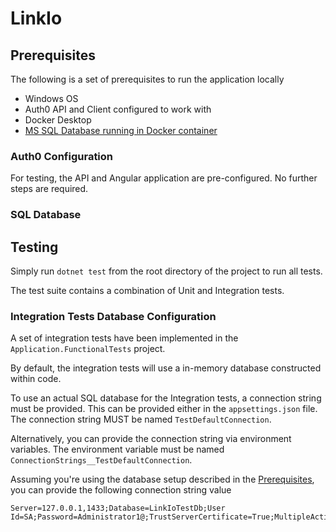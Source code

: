﻿# LinkIo

## Prerequisites

The following is a set of prerequisites to run the application locally

- Windows OS
- Auth0 API and Client configured to work with
- Docker Desktop
- [MS SQL Database running in Docker container](#SQL_Database)

### Auth0 Configuration

For testing, the API and Angular application are pre-configured. No further steps are required.

### SQL Database

## Testing

Simply run `dotnet test` from the root directory of the project to run all tests.

The test suite contains a combination of Unit and Integration tests.

### Integration Tests Database Configuration

A set of integration tests have been implemented in the `Application.FunctionalTests` project.

By default, the integration tests will use a in-memory database constructed within code.

To use an actual SQL database for the Integration tests, a connection string must be provided. This can be provided either in the `appsettings.json` file. The connection string MUST be named `TestDefaultConnection`. 

Alternatively, you can provide the connection string via environment variables. The environment variable must be named `ConnectionStrings__TestDefaultConnection`.

Assuming you're using the database setup described in the [Prerequisites](#Prerequisites), you can provide the following connection string value

```
Server=127.0.0.1,1433;Database=LinkIoTestDb;User Id=SA;Password=Administrator1@;TrustServerCertificate=True;MultipleActiveResultSets=true
```